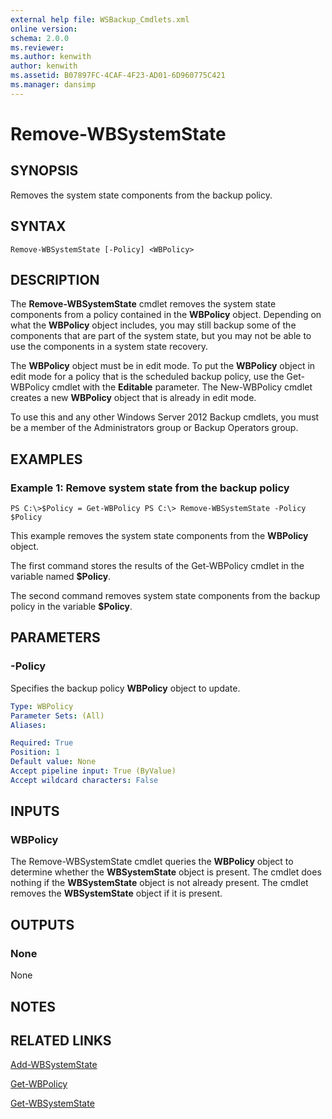 ```yaml
---
external help file: WSBackup_Cmdlets.xml
online version: 
schema: 2.0.0
ms.reviewer:
ms.author: kenwith
author: kenwith
ms.assetid: B07897FC-4CAF-4F23-AD01-6D960775C421
ms.manager: dansimp
---
```


# Remove-WBSystemState

## SYNOPSIS
Removes the system state components from the backup policy.

## SYNTAX

```
Remove-WBSystemState [-Policy] <WBPolicy>
```

## DESCRIPTION
The **Remove-WBSystemState** cmdlet removes the system state components from a policy contained in the **WBPolicy** object.
Depending on what the **WBPolicy** object includes, you may still backup some of the components that are part of the system state, but you may not be able to use the components in a system state recovery.

The **WBPolicy** object must be in edit mode.
To put the **WBPolicy** object in edit mode for a policy that is the scheduled backup policy, use the Get-WBPolicy cmdlet with the **Editable** parameter.
The New-WBPolicy cmdlet creates a new **WBPolicy** object that is already in edit mode.

To use this and any other Windows Server 2012 Backup cmdlets, you must be a member of the Administrators group or Backup Operators group.

## EXAMPLES

### Example 1: Remove system state from the backup policy
```
PS C:\>$Policy = Get-WBPolicy PS C:\> Remove-WBSystemState -Policy $Policy
```

This example removes the system state components from the **WBPolicy** object.

The first command stores the results of the Get-WBPolicy cmdlet in the variable named **$Policy**.

The second command removes system state components from the backup policy in the variable **$Policy**.

## PARAMETERS

### -Policy
Specifies the backup policy **WBPolicy** object to update.

```yaml
Type: WBPolicy
Parameter Sets: (All)
Aliases: 

Required: True
Position: 1
Default value: None
Accept pipeline input: True (ByValue)
Accept wildcard characters: False
```

## INPUTS

### WBPolicy
The Remove-WBSystemState cmdlet queries the **WBPolicy** object to determine whether the **WBSystemState** object is present.
The cmdlet does nothing if the **WBSystemState** object is not already present.
The cmdlet removes the **WBSystemState** object if it is present.

## OUTPUTS

### None
None

## NOTES

## RELATED LINKS

[Add-WBSystemState](./Add-WBSystemState.md)

[Get-WBPolicy](./Get-WBPolicy.md)

[Get-WBSystemState](./Get-WBSystemState.md)

